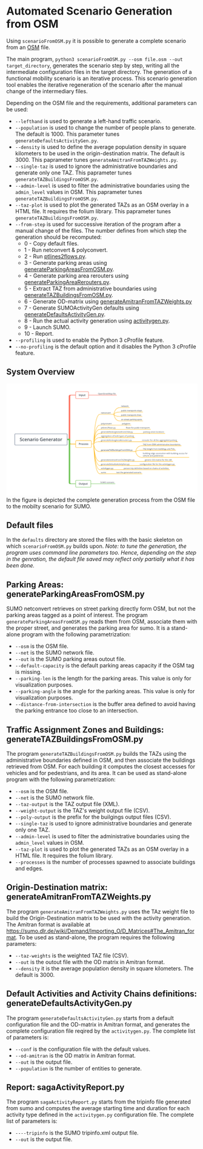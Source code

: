 # Automated Scenario Generation from OSM

Using `scenarioFromOSM.py` it is possible to generate a complete scenario from an [OSM](https://www.openstreetmap.org) file.

The main program, `python3 scenarioFromOSM.py --osm file.osm --out target_directory`, generates the scenario step by step, writing all the intermediate configuration files in the target directory. The generation of a functional mobility scenario is an iterative process. This scenario generation tool enables the iterative regeneration of the scenario after the manual change of the intermediary files.

Depending on the OSM file and the requirements, additional parameters can be used:

- `--lefthand` is used to generate a left-hand traffic scenario.
- `--population` is used to change the number of people plans to generate. The default is 1000. This parameter tunes `generateDefaultsActivityGen.py`.
- `--density` is used to define the average population density in square kilometers to be used in the origin-destination matrix. The default is 3000. This paprameter tunes `generateAmitranFromTAZWeights.py`.
- `--single-taz` is used to ignore the administrative boundaries and generate only one TAZ. This paprameter tunes `generateTAZBuildingsFromOSM.py`.
- `--admin-level` is used to filter the administrative boundaries using the `admin_level` values in OSM. This paprameter tunes `generateTAZBuildingsFromOSM.py`.
- `--taz-plot` is used to plot the generated TAZs as an OSM overlay in a HTML file. It requires the folium library. This paprameter tunes `generateTAZBuildingsFromOSM.py`.
- `--from-step` is used for successive iteration of the program after a manual change of the files. The number defines from which step the generation should be recomputed:
  - 0 - Copy default files.
  - 1 - Run netconvert & polyconvert.
  - 2 - Run [ptlines2flows.py](https://github.com/eclipse/sumo/blob/master/tools/ptlines2flows.py).
  - 3 - Generate parking areas using [generateParkingAreasFromOSM.py](../generateParkingAreasFromOSM.py).
  - 4 - Generate parking area rerouters using [generateParkingAreaRerouters.py](https://github.com/eclipse/sumo/blob/master/tools/generateParkingAreaRerouters.py).
  - 5 - Extract TAZ from administrative boundaries using [generateTAZBuildingsFromOSM.py](../generateTAZBuildingsFromOSM.py).
  - 6 - Generate OD-matrix using [generateAmitranFromTAZWeights.py](../generateAmitranFromTAZWeights.py)
  - 7 - Generate SUMOActivityGen defaults using [generateDefaultsActivityGen.py](../generateDefaultsActivityGen.py).
  - 8 - Run the actual activity generation using [activitygen.py](../activitygen.py).
  - 9 - Launch SUMO.
  - 10 - Report.
- `--profiling` is used to enable the Python 3 cProfile feature.
- `--no-profiling` is the default option and it disables the Python 3 cProfile feature.

## System Overview

![Scenario Generation Overview](imgs/ScenarioGenerator.png)
In the figure is depicted the complete generation process from the OSM file to the mobilty scenario for SUMO.

## Default files

In the `defaults` directory are stored the files with the basic skeleton on which `scenarioFromOSM.py` builds upon.
_Note: to tune the generation, the program uses command line parameters too. Hence, depending on the step in the genration, the default file saved may reflect only partially what it has been done._

## Parking Areas: generateParkingAreasFromOSM.py

SUMO netconvert retrieves on street parking directly form OSM, but not the parking areas tagged as a point of interest. The program `generateParkingAreasFromOSM.py` reads them from OSM, associate them with the proper street, and generates the parking area for sumo.
It is a stand-alone program with the following parametrization:

- `--osm` is the OSM file.
- `--net` is the SUMO network file.
- `--out` is the SUMO parking areas outout file.
- `--default-capacity` is the default parking areas capacity if the OSM tag is missing.
- `--parking-len` is the length for the parking areas. This value is only for visualization purposes.
- `--parking-angle` is the angle for the parking areas. This value is only for visualization purposes.
- `--distance-from-intersection` is the buffer area defined to avoid having the parking entrance too close to an intersection.

## Traffic Assignment Zones and Buildings: generateTAZBuildingsFromOSM.py

The program `generateTAZBuildingsFromOSM.py` builds the TAZs using the administrative boundaries defined in OSM, and then associate the buildings retrieved from OSM. For each building it computes the closest accesses for vehicles and for pedestrians, and its area.
It can be used as stand-alone program with the following parametrization:

- `--osm` is the OSM file.
- `--net` is the SUMO network file.
- `--taz-output` is the TAZ output file (XML).
- `--weight-output` is the TAZ's weight output file (CSV).
- `--poly-output` is the prefix for the builgings output files (CSV).
- `--single-taz` is used to ignore administrative boundaries and generate only one TAZ.
- `--admin-level` is used to filter the administrative boundaries using the `admin_level` values in OSM.
- `--taz-plot` is used to plot the generated TAZs as an OSM overlay in a HTML file. It requires the folium library.
- `--processes` is the number of processes spawned to associate buildings and edges.

## Origin-Destination matrix: generateAmitranFromTAZWeights.py

The program `generateAmitranFromTAZWeights.py` uses the TAz weight file to build the Origin-Destination matrix to be used with the activity generation. The Amitran format is available at <https://sumo.dlr.de/wiki/Demand/Importing_O/D_Matrices#The_Amitran_format>.
To be used as stand-alone, the program requires the following parameters:

- `--taz-weights` is the weighted TAZ file (CSV).
- `--out` is the outout file with the OD matrix in Amitran format.
- `--density` it is the average population density in square kilometers. The default is 3000.

## Default Activities and Activity Chains definitions: generateDefaultsActivityGen.py

The program `generateDefaultsActivityGen.py` starts from a default configuration file and the OD-matrix in Amitran format, and generates the complete configuration file reqired by the `activitygen.py`.
The complete list of parameters is:

- `--conf` is the configuration file with the default values.
- `--od-amitran` is the OD matrix in Amitran format.
- `--out` is the output file.
- `--population` is the number of entities to generate.

## Report: sagaActivityReport.py

The program `sagaActivityReport.py` starts from the tripinfo file generated from sumo and computes the average starting time and duration for each activity type defined in the `activitygen.py` configuration file.
The complete list of parameters is:

- `----tripinfo` is the SUMO tripinfo.xml output file.
- `--out` is the output file.
